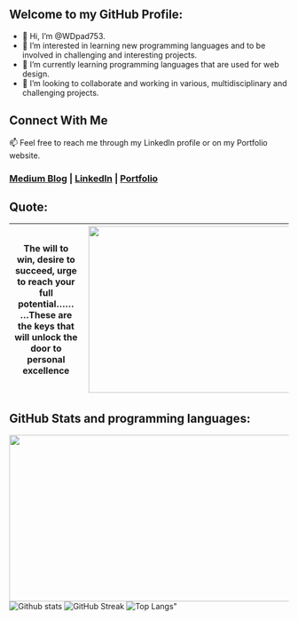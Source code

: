 ## Welcome to my GitHub Profile:
- 👋 Hi, I’m @WDpad753.
- 👀 I’m interested in learning new programming languages and to be involved in challenging and interesting projects.
- 🌱 I’m currently learning programming languages that are used for web design.
- 💞️ I’m looking to collaborate and working in various, multidisciplinary and challenging projects.

## Connect With Me
📫 Feel free to reach me through my LinkedIn profile or on my Portfolio website.
 ### [Medium Blog](https://medium.com/@MMA611)  |  [LinkedIn](https://uk.linkedin.com/in/mohamed-mohamed-ahmed-b711a7127) | [Portfolio](https://mmaengtech.wixsite.com/mmaengtech.)

## Quote:
| The will to win, desire to succeed, urge to reach your full potential………These are the keys that will unlock the door to personal excellence | <img align="right" width="1270" height="300" src="https://user-images.githubusercontent.com/66917039/193830489-d537d305-5275-4c0a-bd45-f0eb156109ce.png">  |
|:---:|:---:|

## GitHub Stats and programming languages:
<img align="right" width="980" height="300" src="https://user-images.githubusercontent.com/66917039/193829831-e79033c4-da05-40bb-ac67-a79cda59822b.png">

![Github stats](https://github-readme-stats.vercel.app/api?username=WDpad753&theme=gradient&show_icons=true&count_private=true)
![GitHub Streak](https://streak-stats.demolab.com/?user=WDpad753)
![Top Langs](https://github-readme-stats.vercel.app/api/top-langs/?username=WDpad753)"


<!---
WDpad753/WDpad753 is a ✨ special ✨ repository because its `README.md` (this file) appears on your GitHub profile.
You can click the Preview link to take a look at your changes.
--->
